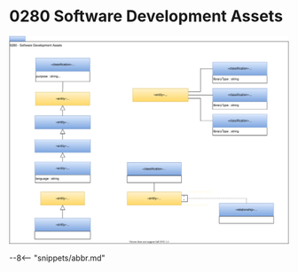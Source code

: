 <!-- SPDX-License-Identifier: CC-BY-4.0 -->
<!-- Copyright Contributors to the Egeria project. -->

# 0280 Software Development Assets

![UML](0280-software-development-assets.svg)

--8<-- "snippets/abbr.md"
